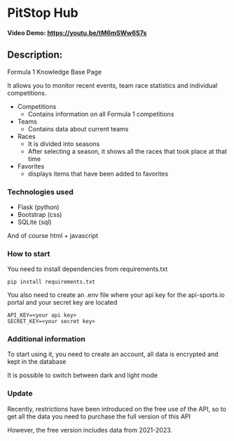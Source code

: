 # PitStop Hub

#### Video Demo: <https://youtu.be/tM6mSWw6S7s>

## Description:

Formula 1 Knowledge Base Page

It allows you to monitor recent events, team race statistics and individual competitions.

- Competitions
  - Contains information on all Formula 1 competitions
- Teams
  - Contains data about current teams
- Races
  - It is divided into seasons
  - After selecting a season, it shows all the races that took place at that time
- Favorites
  - displays items that have been added to favorites

### Technologies used

- Flask (python)
- Bootstrap (css)
- SQLite (sql)

And of course html + javascript

### How to start

You need to install dependencies from requirements.txt

    pip install requirements.txt

You also need to create an .env file where your api key for the api-sports.io portal and your secret key are located

    API_KEY=<your api key>
    SECRET_KEY=<your secret key>

### Additional information

To start using it, you need to create an account, all data is encrypted and kept in the database

It is possible to switch between dark and light mode

### Update

Recently, restrictions have been introduced on the free use of the API, so to get all the data you need to purchase the full version of this API

However, the free version includes data from 2021-2023.
